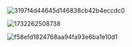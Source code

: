 ![3197f4d44645d146838cb42b4eccdc0](https://github.com/user-attachments/assets/cfd22b08-67f1-4405-a584-c742a762de4d)

![1732262508738](https://github.com/user-attachments/assets/a1d8e23d-b3ad-45d0-a372-ba0828f6ccd9)

![f58efd1824768aa94fa93e6ba1e10d1](https://github.com/user-attachments/assets/69c878b7-461d-42ea-895b-1a6f4984a7ed)
